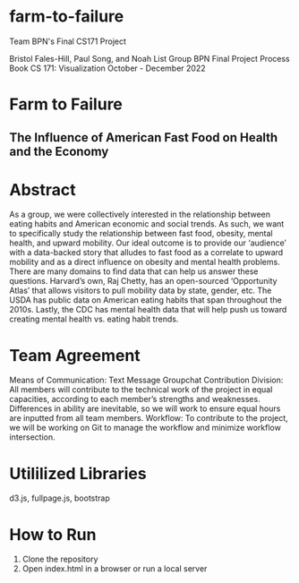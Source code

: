 # farm-to-failure
Team BPN's Final CS171 Project

Bristol Fales-Hill, Paul Song, and Noah List
Group BPN
Final Project Process Book
CS 171: Visualization
October - December 2022


# Farm to Failure 
## The Influence of American Fast Food on Health and the Economy

# Abstract
As a group, we were collectively interested in the relationship between eating habits and American economic and social trends. As such, we want to specifically study the relationship between fast food, obesity, mental health, and upward mobility. Our ideal outcome is to provide our ‘audience’ with a data-backed story that alludes to fast food as a correlate to upward mobility and as a direct influence on obesity and mental health problems. There are many domains to find data that can help us answer these questions. Harvard’s own, Raj Chetty, has an open-sourced ‘Opportunity Atlas’ that allows visitors to pull mobility data by state, gender, etc. The USDA has public data on American eating habits that span throughout the 2010s. Lastly, the CDC has mental health data that will help push us toward creating mental health vs. eating habit trends. 

# Team Agreement
Means of Communication: Text Message Groupchat
	Contribution Division: All members will contribute to the technical work of the project in equal capacities, according to each member’s strengths and weaknesses. Differences in ability are inevitable, so we will work to ensure equal hours are inputted from all team members. 
	Workflow: To contribute to the project, we will be working on Git to manage the workflow and minimize workflow intersection.


# Utililized Libraries
d3.js, fullpage.js, bootstrap

# How to Run
1. Clone the repository
2. Open index.html in a browser or run a local server